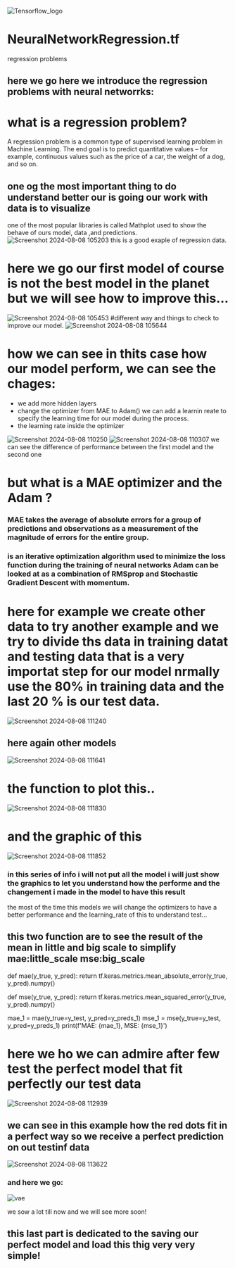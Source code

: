 
![Tensorflow_logo](https://github.com/user-attachments/assets/426bc899-ce7b-4cc6-8c71-ca07cc446da3)

# NeuralNetworkRegression.tf
regression problems

## here we go here we introduce the regression problems  with neural networrks:
# what is a regression problem? 
A regression problem is a common type of supervised learning problem in Machine Learning. The end goal is to predict quantitative values – for example, continuous values such as the price of a car, the weight of a dog, and so on.


## one og the most important thing to do  understand better our is going our work with data is to visualize
one of the most popular libraries is called Mathplot  used  to show the behave of ours model, data ,and predictions. 
![Screenshot 2024-08-08 105203](https://github.com/user-attachments/assets/e7e4541d-306c-4ad1-8503-6f39885c00a2)
this is a good exaple of regression data.

# here we go our first model of course is not the best model in the planet but we will see how to improve this...
![Screenshot 2024-08-08 105453](https://github.com/user-attachments/assets/38bafff0-db6e-4f62-b262-e76ed38fe418)
#different way and things to check to improve our model.
![Screenshot 2024-08-08 105644](https://github.com/user-attachments/assets/a0e944b1-a63e-4825-81b2-3b18dc0a199b)

# how we can see in thits case how our model perform, we can see the chages:
* we add more hidden layers
* change the  optimizer from MAE to Adam()  we can add a learnin reate to specify  the learning time for our model during the process.
* the learning rate inside the optimizer

![Screenshot 2024-08-08 110250](https://github.com/user-attachments/assets/bddde465-c61e-4efc-b37b-fcf10b9760ad)
![Screenshot 2024-08-08 110307](https://github.com/user-attachments/assets/7cd89da0-34d8-43e9-91a5-db7273ee8c3d)
we can see the difference of performance between the first model and the second one
# but what is a MAE optimizer and the Adam ?  
### MAE takes the average of absolute errors for a group of predictions and observations as a measurement of the magnitude of errors for the entire group.
### is an iterative optimization algorithm used to minimize the loss function during the training of neural networks Adam can be looked at as a combination of RMSprop and Stochastic Gradient Descent with momentum.

# here for example we create other data to try another example and we try to divide ths data in training datat and testing data that is a very importat step for our model nrmally use the 80% in training data and the last 20 % is our test data.

![Screenshot 2024-08-08 111240](https://github.com/user-attachments/assets/2a3c37f3-586c-48bc-8f87-77c3dd7ec90e)

## here again other models
![Screenshot 2024-08-08 111641](https://github.com/user-attachments/assets/c11dd51a-e7c7-4b15-a994-de775173e41f)

# the function to plot this..
![Screenshot 2024-08-08 111830](https://github.com/user-attachments/assets/9c7181ac-657f-46dd-879e-95edcb89bf6d)

# and the graphic of this 
![Screenshot 2024-08-08 111852](https://github.com/user-attachments/assets/ddbeee9a-ada2-4ea9-83b5-27c1bc741b0e)

 ### in this series of info i will not put all the model  i will just show the graphics to let you understand how the performe and the changement i made in the model to have this result 
the most of the time this models  we will change the optimizers to have a better performance  and the learning_rate of this to understand  test...


 ## this two  function are to see the result of the mean in little and big scale  to simplify mae:little_scale mse:big_scale 
 def mae(y_true, y_pred):
    return tf.keras.metrics.mean_absolute_error(y_true, y_pred).numpy()

def mse(y_true, y_pred):
    return tf.keras.metrics.mean_squared_error(y_true, y_pred).numpy()

mae_1 = mae(y_true=y_test, y_pred=y_preds_1)
mse_1 = mse(y_true=y_test, y_pred=y_preds_1)
print(f'MAE: {mae_1}, MSE: {mse_1}')


# here we ho we can admire after few test the perfect model that fit perfectly our test data 
![Screenshot 2024-08-08 112939](https://github.com/user-attachments/assets/499c6e35-34fa-40e6-9b42-e85e4c7fcfd5)

## we can see in this example how  the red dots fit in a perfect way so we receive a perfect prediction on out testinf data

![Screenshot 2024-08-08 113622](https://github.com/user-attachments/assets/687e0b5b-6e3a-4e17-bcc5-95b09b9a0b5d)

### and here we go: 
![vae](https://github.com/user-attachments/assets/51b5d224-41af-46ac-8a59-195da560a9cc)

we sow a lot till now and we will see more soon! 

## this last part is dedicated to the saving our perfect model and load this thig very very simple!




